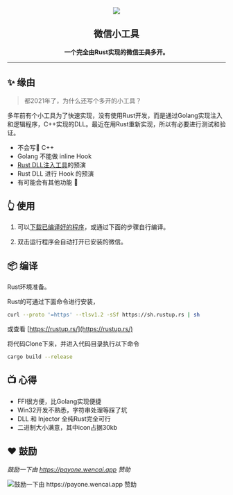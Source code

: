 <div align="center">

<img src="wechat-rs.ico" />

## 微信小工具

**一个完全由Rust实现的微信~~工具~~多开。**

</div>

---

## ✨ 缘由

> 都2021年了，为什么还写个多开的小工具？

多年前有个小工具为了快速实现，没有使用Rust开发，而是通过Golang实现注入和逻辑程序，C++实现的DLL。最近在用Rust重新实现，所以有必要进行测试和验证。

- 不会写🌚 C++
- Golang 不能做 inline Hook
- [Rust DLL注入工具](https://github.com/jiusanzhou/injrs)的预演
- Rust DLL 进行 Hook 的预演
- 有可能会有其他功能 🎉



## 👆 使用

1. 可以[下载已编译好的程序](https://github.com/jiusanzhou/multi-wechat-rs/releases)，或通过下面的步骤自行编译。

2. 双击运行程序会自动打开已安装的微信。

## 📦️ 编译

Rust环境准备。

Rust的可通过下面命令进行安装，
```bash
curl --proto '=https' --tlsv1.2 -sSf https://sh.rustup.rs | sh
```
或查看 [https://rustup.rs/](https://rustup.rs/)


将代码Clone下来，并进入代码目录执行以下命令

```bash
cargo build --release
```


## 📺 心得

- FFI很方便，比Golang实现便捷
- Win32开发不熟悉，字符串处理等踩了坑
- DLL 和 Injector 全纯Rust完全可行
- 二进制大小满意，其中icon占据30kb


## ❤️ 鼓励

*鼓励一下由 https://payone.wencai.app 赞助*

![鼓励一下由 https://payone.wencai.app 赞助](https://payone.wencai.app/s/zoe.png)